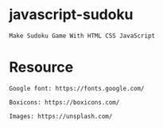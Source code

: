 # javascript-sudoku

    Make Sudoku Game With HTML CSS JavaScript


# Resource

    Google font: https://fonts.google.com/

    Boxicons: https://boxicons.com/

    Images: https://unsplash.com/


